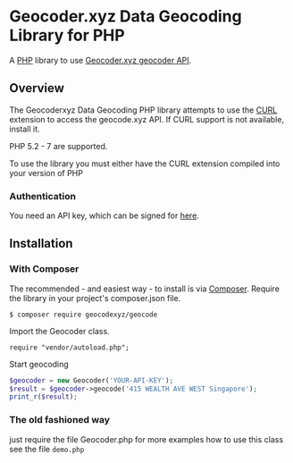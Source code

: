 # Geocoder.xyz Data Geocoding Library for PHP

A [PHP](http://php.net/) library to use [Geocoder.xyz geocoder API](https://geocode.xyz).

## Overview
The Geocoderxyz Data Geocoding PHP library attempts to use the [CURL](http://www.php.net/manual/en/book.curl.php)
extension to access the geocode.xyz API. If CURL support is not available, install it.

PHP 5.2 - 7 are supported. 

To use the library you must either have the CURL extension compiled into your version of PHP 

### Authentication

You need an API key, which can be signed for [here](http://geocode.xyz/api).

## Installation

### With Composer

The recommended - and easiest way - to install is via [Composer](https://getcomposer.org/).
Require the library in your project's composer.json file.

```
$ composer require geocodexyz/geocode
```

Import the Geocoder class.

```
require "vendor/autoload.php";
```

Start geocoding

```php
$geocoder = new Geocoder('YOUR-API-KEY');
$result = $geocoder->geocode('415 WEALTH AVE WEST Singapore');
print_r($result);
```

### The old fashioned way
just require the file Geocoder.php 
for more examples how to use this class see the file `demo.php`




